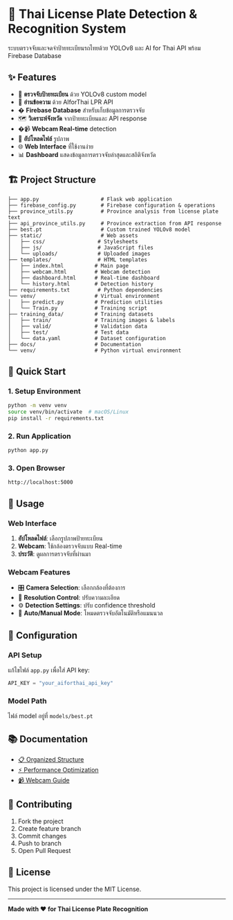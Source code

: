 # 🚗 Thai License Plate Detection & Recognition System

ระบบตรวจจับและจดจำป้ายทะเบียนรถไทยด้วย YOLOv8 และ AI for Thai API พร้อม Firebase Database

## ✨ Features

- 🎯 **ตรวจจับป้ายทะเบียน** ด้วย YOLOv8 custom model
- 📱 **อ่านข้อความ** ด้วย AIforThai LPR API
- � **Firebase Database** สำหรับเก็บข้อมูลการตรวจจับ
- 🗺️ **วิเคราะห์จังหวัด** จากป้ายทะเบียนและ API response
- �📹 **Webcam Real-time** detection
- 📁 **อัปโหลดไฟล์** รูปภาพ
- 🌐 **Web Interface** ที่ใช้งานง่าย
- 📊 **Dashboard** แสดงข้อมูลการตรวจจับล่าสุดและสถิติจังหวัด

## 🏗️ Project Structure

```
├── app.py                    # Flask web application
├── firebase_config.py        # Firebase configuration & operations
├── province_utils.py         # Province analysis from license plate text
├── api_province_utils.py     # Province extraction from API response
├── best.pt                   # Custom trained YOLOv8 model
├── static/                   # Web assets
│   ├── css/                 # Stylesheets
│   ├── js/                  # JavaScript files
│   └── uploads/             # Uploaded images
├── templates/               # HTML templates
│   ├── index.html          # Main page
│   ├── webcam.html         # Webcam detection
│   ├── dashboard.html      # Real-time dashboard
│   └── history.html        # Detection history
├── requirements.txt         # Python dependencies
└── venv/                   # Virtual environment
│   ├── predict.py          # Prediction utilities
│   └── Train.py            # Training script
├── training_data/          # Training datasets
│   ├── train/              # Training images & labels
│   ├── valid/              # Validation data
│   ├── test/               # Test data
│   └── data.yaml           # Dataset configuration
├── docs/                   # Documentation
└── venv/                   # Python virtual environment
```

## 🚀 Quick Start

### 1. Setup Environment

```bash
python -m venv venv
source venv/bin/activate  # macOS/Linux
pip install -r requirements.txt
```

### 2. Run Application

```bash
python app.py
```

### 3. Open Browser

```
http://localhost:5000
```

## 📖 Usage

### Web Interface

1. **อัปโหลดไฟล์**: เลือกรูปภาพป้ายทะเบียน
2. **Webcam**: ใช้กล้องตรวจจับแบบ Real-time
3. **ประวัติ**: ดูผลการตรวจจับที่ผ่านมา

### Webcam Features

- 🎛️ **Camera Selection**: เลือกกล้องที่ต้องการ
- 📐 **Resolution Control**: ปรับความละเอียด
- ⚙️ **Detection Settings**: ปรับ confidence threshold
- 🔄 **Auto/Manual Mode**: โหมดตรวจจับอัตโนมัติหรือแมนนวล

## 🔧 Configuration

### API Setup

แก้ไขไฟล์ `app.py` เพื่อใส่ API key:

```python
API_KEY = "your_aiforthai_api_key"
```

### Model Path

ไฟล์ model อยู่ที่ `models/best.pt`

## 📚 Documentation

- [📋 Organized Structure](docs/ORGANIZED_STRUCTURE.md)
- [⚡ Performance Optimization](docs/PERFORMANCE_OPTIMIZATION.md)
- [📹 Webcam Guide](docs/WEBCAM_GUIDE.md)

## 🤝 Contributing

1. Fork the project
2. Create feature branch
3. Commit changes
4. Push to branch
5. Open Pull Request

## 📄 License

This project is licensed under the MIT License.

---

**Made with ❤️ for Thai License Plate Recognition**
